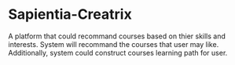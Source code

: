 # Sapientia-Creatrix

A platform that could recommand courses based on thier skills and interests.
System will recommand the courses that user may like.
Additionally, system could construct courses learning path for user.
